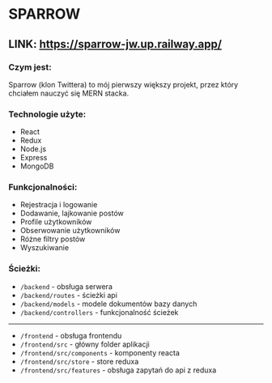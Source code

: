 # SPARROW

## LINK: https://sparrow-jw.up.railway.app/

### Czym jest:
Sparrow (klon Twittera) to mój pierwszy większy projekt, przez który chciałem nauczyć się MERN stacka.

### Technologie użyte:
- React
- Redux
- Node.js
- Express
- MongoDB

### Funkcjonalności:
 - Rejestracja i logowanie
 - Dodawanie, lajkowanie postów
 - Profile użytkowników
 - Obserwowanie użytkowników
 - Różne filtry postów
 - Wyszukiwanie
### Ścieżki:

 - `/backend` - obsługa serwera
 - `/backend/routes` - ścieżki api
 - `/backend/models` - modele dokumentów bazy danych
 - `/backend/controllers` - funkcjonalność ścieżek
---
 - `/frontend` - obsługa frontendu
 - `/frontend/src` - główny folder aplikacji
 - `/frontend/src/components` - komponenty reacta
 - `/frontend/src/store` - store reduxa
 - `/frontend/src/features` - obsługa zapytań do api z reduxa
